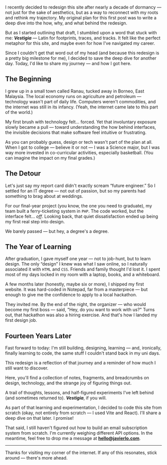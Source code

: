 I recently decided to redesign this site after nearly a decade of dormancy — not just for the sake of aesthetics, but as a way to reconnect with my roots and rethink my trajectory. My original plan for this first post was to write a deep dive into the how, why, and what behind the redesign.

But as I started outlining that draft, I stumbled upon a word that stuck with me: **_Vestigia_** — Latin for footprints, traces, and tracks. It felt like the perfect metaphor for this site, and maybe even for how I've navigated my career.

Since I couldn't get that word out of my head (and because this redesign is a pretty big milestone for me), I decided to save the deep dive for another day. Today, I'd like to share my journey — and how I got here.

## The Beginning

I grew up in a small town called Ranau, tucked away in Borneo, East Malaysia. The local economy runs on agriculture and petroleum — technology wasn't part of daily life. Computers weren't commodities, and the internet was still in its infancy. (Yeah, the internet came late to this part of the world.)

My first brush with technology felt... forced. Yet that involuntary exposure slowly became a pull — toward understanding the how behind interfaces, the invisible decisions that make software feel intuitive or frustrating.

As you can probably guess, design or tech wasn't part of the plan at all. When I got to college — believe it or not — I was a Science major, but I was way more invested in co-curricular activities, especially basketball. (You can imagine the impact on my final grades.)

## The Detour

Let's just say my report card didn't exactly scream “future engineer.” So I settled for an IT degree — not out of passion, but so my parents had something to brag about at weddings.

For our final-year project (you know, the one you need to graduate), my team built a ferry-ticketing system in `PHP`. The code worked, but the interface felt... _off_. Looking back, that quiet dissatisfaction ended up being my first real step into design.

We barely passed — but hey, a degree's a degree.

## The Year of Learning

After graduation, I gave myself one year — not to job-hunt, but to learn design. The only “design” I knew was what I saw online, so I naturally associated it with `HTML` and `CSS`. Friends and family thought I'd lost it. I spent most of my days locked in my room with a laptop, books, and a whiteboard.

A few months later (honestly, maybe six or more), I shipped my first website. It was hard-coded in Notepad, far from a masterpiece — but enough to give me the confidence to apply to a local hackathon.

They invited me. By the end of the night, the organizer — who would become my first boss — said, "Hey, do you want to work with us?" Turns out, that hackathon was also a hiring exercise. And that's how I landed my first design job.

## Fourteen Years Later

Fast forward to today: I'm still building, designing, learning — and, ironically, finally learning to code, the same stuff I couldn't stand back in my uni days.

This redesign is a reflection of that journey and a reminder of how much I still want to discover.

Here, you'll find a collection of notes, fragments, and breadcrumbs on design, technology, and the strange joy of figuring things out.

A trail of thoughts, lessons, and half-figured experiments I've left behind (and sometimes returned to). **_Vestigia_**, if you will.

As part of that learning and experimentation, I decided to code this site from scratch (okay, not entirely from scratch — I used Vite and React). I'll share a deep dive on that later. I promise!

That said, I still haven't figured out how to build an email subscription system from scratch. I'm currently weighing different API options. In the meantime, feel free to drop me a message at [**hello@javierlo.com**](mailto:hello@javierlo.com).

---

Thanks for visiting my corner of the internet. If any of this resonates, stick around — there's more ahead.
